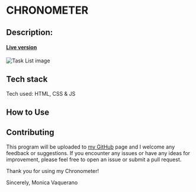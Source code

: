 # CHRONOMETER

## Description:

<!-- Task List is a JavaScript-based program that allows users to quickly and easily make a To-Do list. It counts with the date and time, and it is also possible to edit your tasks and/or delete them. It uses the local storage in your computer so it's also possible to save your list for later. -->
#### [Live version](https://monicavaquerano.github.io/challenges/chronometer/index.html)
![Task List image](https://github.com/monicavaquerano/monicavaquerano.github.io/blob/main/images/projects/chronometer.png)

## Tech stack
Tech used: HTML, CSS & JS

## How to Use
<!-- 1. Write your task in the "New Task" input section.
2. Add your tasks by pressing/clicking on the "Add Task" button or the "+" in case of smaller devices, pressing "Enter" works too.
3. If you want to edit your task simply click/press twice on it and edition mode will be on, to save it just press "Enter" or click/press somewhere else.
4. Click/press the "Check" icon to change the status of a task to "Done", you can also click/press the "Trash Can" icon to delete it.
5. You can order your task so the "Done" ones go to the bottom of the list (this will not be stored).
 -->
## Contributing
This program will be uploaded to [my GitHub](https://github.com/monicavaquerano) page and I welcome any feedback or suggestions. If you encounter any issues or have any ideas for improvement, please feel free to open an issue or submit a pull request.

Thank you for using my Chronometer!

Sincerely,
Monica Vaquerano

